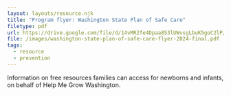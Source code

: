```yaml
---
layout: layouts/resource.njk
title: "Program flyer: Washington State Plan of Safe Care"
filetype: pdf
url: https://drive.google.com/file/d/14vMR2fe4Dpaa853lUWvsgLbuK5goC2lP/view
file: /images/washington-state-plan-of-safe-care-flyer-2024-final.pdf
tags:
  - resource
  - prevention
---
```


Information on free resources families can access for newborns and infants, on behalf of Help Me Grow Washington.
